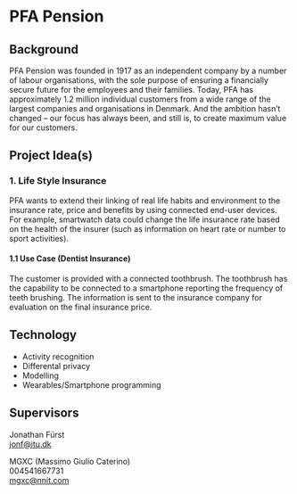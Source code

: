 # PFA Pension

## Background
PFA Pension was founded in 1917 as an independent company by a number of labour
organisations, with the sole purpose of ensuring a financially secure future
for the employees and their families. Today, PFA has approximately 1.2 million
individual customers from a wide range of the largest companies and
organisations in Denmark. And the ambition hasn’t changed – our focus has
always been, and still is, to create maximum value for our customers.

## Project Idea(s)

### 1. Life Style Insurance
PFA wants to extend their linking of real life
habits and environment to the insurance rate, price and benefits by using
connected end-user devices. For example, smartwatch data could change the
life insurance rate based on the health of the insurer (such as information on
heart rate or number to sport activities).

#### 1.1 Use Case (Dentist Insurance)
The customer is provided with a
connected toothbrush. The toothbrush has the capability to be connected to a
smartphone reporting the frequency of teeth brushing. The information is
sent to the insurance company for evaluation on the final insurance price.

## Technology
- Activity recognition
- Differental privacy
- Modelling
- Wearables/Smartphone programming

## Supervisors
Jonathan Fürst  
jonf@itu.dk

MGXC (Massimo Giulio Caterino)   
004541667731  
mgxc@nnit.com
